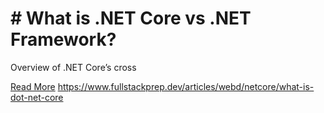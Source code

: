 # # What is .NET Core vs .NET Framework?

Overview of .NET Core’s cross

[Read More](https://www.fullstackprep.dev/articles/webd/netcore/what-is-dot-net-core) https://www.fullstackprep.dev/articles/webd/netcore/what-is-dot-net-core